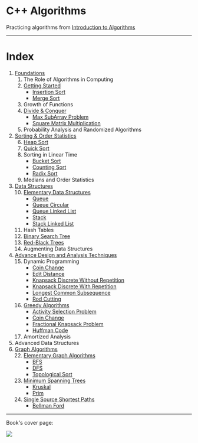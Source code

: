 # C++ Algorithms

Practicing algorithms from [Introduction to Algorithms](https://en.wikipedia.org/wiki/Introduction_to_Algorithms "Wikipedia : Introduction to Algorithms")

----

# Index
<ol>
    <li>
        <a href="./1_Foundations">Foundations</a>
        <ol type="1" start="1">
            <li>The Role of Algorithms in Computing</li>
            <li>
                <a href="./1_Foundations/2_Getting_Started">Getting Started</a>
                    <ul>
                        <li>
                            <a href="./1_Foundations/2_Getting_Started/Insertion_Sort.cpp">Insertion Sort</a>
                        </li>
                        <li>
                            <a href="./1_Foundations/2_Getting_Started/Merge_Sort.cpp">Merge Sort</a>
                        </li>
                    </ul>
            </li>
            <li>Growth of Functions</li>
            <li>
                <a href="./1_Foundations/4_Divide_And_Conquer">Divide & Conquer</a>
                <ul>
                    <li>
                        <a href="./1_Foundations/4_Divide_And_Conquer/Max_SubArray_Problem.cpp">Max SubArray Problem</a>
                    </li>
                    <li>
                        <a href="./1_Foundations/4_Divide_And_Conquer/Square_Matrix_Multiplication.cpp">Square Matrix Multiplication</a>
                    </li>
                </ul>
            </li>
            <li>Probability Analysis and Randomized Algorithms</li>
        </ol>
    </li>
    <li>
        <a href="./2_Sorting_and_Order_Statistics">Sorting & Order Statistics</a>
        <ol type="1" start="6">
            <li>
                <a href="./2_Sorting_and_Order_Statistics/Heap_Sort.cpp">Heap Sort</a>
            </li>
            <li>
                <a href="./2_Sorting_and_Order_Statistics/Quick_Sort.cpp">Quick Sort</a>
            </li>
            <li>
                Sorting in Linear Time
                <ul>
                    <li>
                        <a href="./2_Sorting_and_Order_Statistics/Bucket_sort.cpp">Bucket Sort</a>
                    </li>
                    <li>
                        <a href="./2_Sorting_and_Order_Statistics/Counting_Sort.cpp">Counting Sort</a>
                    </li>
                    <li>
                        <a href="./2_Sorting_and_Order_Statistics/Radix_Sort.cpp">Radix Sort</a>
                    </li>
                </ul>
            </li>
            <li>Medians and Order Statistics</li>
        </ol>
    </li>
    <li>
        <a href="./3_Data_Structures">Data Structures</a>
        <ol type="1" start="10">
            <li>
                <a href="./3_Data_Structures/10_Elementary_Data_Structures">Elementary Data Structures</a>
                <ul>
                    <li>
                        <a href="./3_Data_Structures/10_Elementary_Data_Structures/Queue.cpp">Queue</a>
                    </li>
                    <li>
                        <a href="./3_Data_Structures/10_Elementary_Data_Structures/Queue_Circular.cpp">Queue Circular</a>
                    </li>
                    <li>
                        <a href="./3_Data_Structures/10_Elementary_Data_Structures/Queue_LL.cpp">Queue Linked List</a>
                    </li>
                    <li>
                        <a href="./3_Data_Structures/10_Elementary_Data_Structures/Stack.cpp">Stack</a>
                    </li>
                    <li>
                        <a href="./3_Data_Structures/10_Elementary_Data_Structures/Stack_LL.cpp">Stack Linked List</a>
                    </li>
                </ul>
            </li>
            <li>Hash Tables</li>
            <li>
                <a href="./3_Data_Structures/12_Binary_Search_Tree/Binary_Search_Tree.cpp">Binary Search Tree</a>
            </li>
            <li>
                <a href="./3_Data_Structures/13_Red-Black_Trees/Red-Black_Trees.cpp">Red-Black Trees</a>
            </li>
            <li>Augmenting Data Structures</li>
        </ol>
    </li>
    <li>
        <a href="./4_Advanced_Design_and_Analysis_Techniques">Advance Design and Analysis Techniques</a>
        <ol type="1" start="15">
            <li>
                <a name="./4_Advanced_Design_and_Analysis_Techniques/15_Dynamic_Programming">Dynamic Programming</a>
                <ul>
                    <li>
                        <a href="./4_Advanced_Design_and_Analysis_Techniques/15_Dynamic_Programming/Coin_Change.cpp">Coin Change</a>
                    </li>
                    <li>
                        <a href="./4_Advanced_Design_and_Analysis_Techniques/15_Dynamic_Programming/Edit_Distance.cpp">Edit Distance</a>
                    </li>
                    <li>
                        <a href="./4_Advanced_Design_and_Analysis_Techniques/15_Dynamic_Programming/Knapsack_Discrete_Without_Repetition.cpp">Knapsack Discrete Without Repetition</a>
                    </li>
                    <li>
                        <a href="./4_Advanced_Design_and_Analysis_Techniques/15_Dynamic_Programming/Knapsack_Discrete_With_Repetition.cpp">Knapsack Discrete With Repetition</a>
                    </li>
                    <li>
                        <a href="./4_Advanced_Design_and_Analysis_Techniques/15_Dynamic_Programming/Longest_Common_Subsequence.cpp">Longest Common Subsequence</a>
                    </li>
                    <li>
                        <a href="./4_Advanced_Design_and_Analysis_Techniques/15_Dynamic_Programming/Rod_Cutting.cpp">Rod Cutting</a>
                    </li>
                </ul>
            </li>
            <li>
                <a href="./4_Advanced_Design_and_Analysis_Techniques/16_Greedy_Algorithms">Greedy Algorithms</a>
                <ul>
                    <li>
                        <a href="./4_Advanced_Design_and_Analysis_Techniques/16_Greedy_Algorithms/Activity_Selection_Problem.cpp">Activity Selection Problem</a>
                    </li>
                    <li>
                        <a href="./4_Advanced_Design_and_Analysis_Techniques/16_Greedy_Algorithms/Coin_Change.cpp">Coin Change</a>
                    </li>
                    <li>
                        <a href="./4_Advanced_Design_and_Analysis_Techniques/16_Greedy_Algorithms/Fractional_Knapsack_Problem.cpp">Fractional Knapsack Problem</a>
                    </li>
                    <li>
                        <a href="./4_Advanced_Design_and_Analysis_Techniques/16_Greedy_Algorithms/Huffman_Code.cpp">Huffman Code</a>
                    </li>
                </ul>
            </li>
            <li>Amortized Analysis</li>
        </ol>
    </li>
    <li>Advanced Data Structures</li>
    <li>
        <a href="./6_Graph_Algorithms">Graph Algorithms</a>
        <ol type="1" start="22">
            <li>
                <a href="./6_Graph_Algorithms/22_Elementary_Graph_Algorithms">Elementary Graph Algorithms</a>
                <ul>
                    <li>
                        <a href="./6_Graph_Algorithms/22_Elementary_Graph_Algorithms/BFS.cpp">BFS</a>
                    </li>
                    <li>
                        <a href="./6_Graph_Algorithms/22_Elementary_Graph_Algorithms/DFS.cpp">DFS</a>
                    </li>
                    <li>
                        <a href="./6_Graph_Algorithms/22_Elementary_Graph_Algorithms/Topological_Sort.cpp">Topological Sort</a>
                    </li>
                </ul>
            </li>
            <li>
                <a href="./6_Graph_Algorithms/23_Minimum_Spanning_Trees">Minimum Spanning Trees</a>
                    <ul>
                        <li>
                            <a href="./6_Graph_Algorithms/23_Minimum_Spanning_Trees/Kruskal.cpp">Kruskal</a>
                        </li>
                        <li>
                            <a href="./6_Graph_Algorithms/23_Minimum_Spanning_Trees/Prim.cpp">Prim</a>
                        </li>
                    </ul>
            </li>
            <li>
                <a href="./6_Graph_Algorithms/24_Single_Source_Shortest_Paths">Single Source Shortest Paths</a>
                <ul>
                    <li>
                        <a href="./6_Graph_Algorithms/24_Single_Source_Shortest_Paths/Bellman_Ford.cpp">Bellman Ford</a>
                    </li>
                </ul>
            </li>
        </ol>
    </li>
</ol>

----

Book's cover page:

![](https://upload.wikimedia.org/wikipedia/en/4/41/Clrs3.jpeg)
